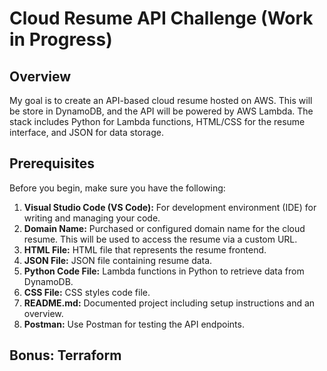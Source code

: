 # Cloud Resume API Challenge (Work in Progress)

## Overview
My goal is to create an API-based cloud resume hosted on AWS. This will be store in DynamoDB, and the API will be powered by AWS Lambda. The stack includes Python for Lambda functions, HTML/CSS for the resume interface, and JSON for data storage.

## Prerequisites
Before you begin, make sure you have the following:

1. **Visual Studio Code (VS Code):** For development environment (IDE) for writing and managing your code.
2. **Domain Name:** Purchased or configured domain name for the cloud resume. This will be used to access the resume via a custom URL.
3. **HTML File:** HTML file that represents the resume frontend.
4. **JSON File:** JSON file containing resume data.
5. **Python Code File:** Lambda functions in Python to retrieve data from DynamoDB.
6. **CSS File:** CSS styles code file.
7. **README.md:** Documented project including setup instructions and an overview.
8. **Postman:** Use Postman for testing the API endpoints.

## Bonus: Terraform

